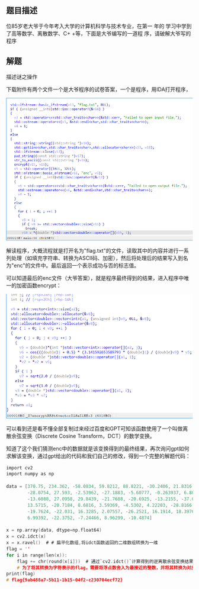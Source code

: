 ## 题目描述

位85岁老大爷于今年考入大学的计算机科学与技术专业，在第一 年的
学习中学到了高等数学、离散数学、C+ +等，下面是大爷编写的一道程
序，请破解大爷写的程序

## 解题

描述谜之操作

下载附件有两个文件一个是大爷程序的试卷答案，一个是程序，用IDA打开程序，

![image-20240220154919784](./img/BWBA/image-20240220154919784.png)

解读程序，大概流程就是打开名为"flag.txt"的文件，读取其中的内容并进行一系列处理（如填充字符串、转换为ASCII码、加密），然后将处理后的结果写入到名为"enc"的文件中。最后返回一个表示成功与否的标志值。

可以知道最后的enc文件（大爷答案），就是程序最终得到的结果，进入程序中唯一的加密函数encrypt：

![image-20240220154938331](./img/BWBA/image-20240220154938331.png)

可以看到还是看不懂全部复制过来经过百度和GPT可知该函数使用了一个叫做离散余弦变换（Discrete Cosine Transform，DCT）的数学变换。

知道了这个我们猜测enc中的数据就是该变换得到的最终结果，再次询问gpt如何求解该变换，通过gpt给出的代码和我们自己的修改，得到一个完整的解题代码：

```c
import cv2
import numpy as np

data = [370.75, 234.362, -58.0834, 59.8212, 88.8221, -30.2406, 21.8316, 49.9781, -33.5259, 2.69675, 43.5386, -30.2925,
        -28.0754, 27.593, -2.53962, -27.1883, -5.60777, -0.263937, 6.80326, 8.03022, -6.34681, -0.89506, -6.80685,
        -13.6088, 27.0958, 29.8439, -21.7688, -20.6925, -13.2155, -37.0994, 2.23679, 37.6699, -3.5, 9.85188, 57.2806,
        13.5715, -20.7184, 8.6816, 3.59369, -4.5302, 4.22203, -28.8166, -23.695, 31.2268, 6.58823, -39.9966, -20.7877,
        -19.7624, -22.031, 16.3285, 2.07557, -26.2521, 16.1914, 18.3976, -26.9295, 3.03769, 41.0412, 20.2598, 14.991,
        6.99392, -22.3752, -7.24466, 8.96299, -10.4874]

x = np.array(data, dtype=np.float64)
x = cv2.idct(x)
x = x.ravel()  # # 扁平化数组,将idct函数返回的二维数组转换为一维
flag = ''
for i in range(len(x)):
    flag += chr(round(x[i]))  # 通过`cv2.idct()`计算得到的逆离散余弦变换结果`x`是浮点数数组。
    # 为了将其转换为字符表示的flag，需要将浮点数舍入为最接近的整数，并将其转换为对应的Unicode字符。
print(flag)
# flag{9ab488a7-5b11-1b15-04f2-c230704ecf72}
```


